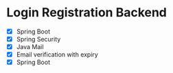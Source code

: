 # Login Registration Backend

- [x] Spring Boot
- [x] Spring Security
- [x] Java Mail
- [x] Email verification with expiry
- [x] Spring Boot

